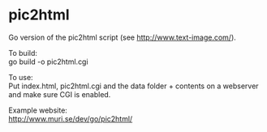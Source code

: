 pic2html
========

Go version of the pic2html script (see http://www.text-image.com/).

To build:  
go build -o pic2html.cgi

To use:  
Put index.html, pic2html.cgi and the data folder + contents on a webserver and make sure CGI is enabled.

Example website:  
http://www.muri.se/dev/go/pic2html/
